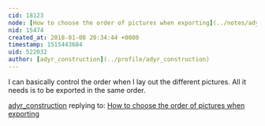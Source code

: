 ```yaml
---
cid: 18123
node: [How to choose the order of pictures when exporting](../notes/adyr_construction/01-08-2018/how-to-choose-the-order-of-pictures-when-exporting)
nid: 15474
created_at: 2018-01-08 20:34:44 +0000
timestamp: 1515443684
uid: 522032
author: [adyr_construction](../profile/adyr_construction)
---
```


I can basically control the order when I lay out the different pictures. All it needs is to be exported in the same order.

[adyr_construction](../profile/adyr_construction) replying to: [How to choose the order of pictures when exporting](../notes/adyr_construction/01-08-2018/how-to-choose-the-order-of-pictures-when-exporting)

